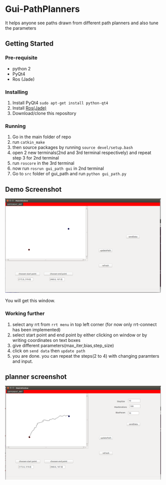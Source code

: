 # Gui-PathPlanners
It helps anyone see paths drawn from different path planners and also tune the parameters
## Getting Started
### Pre-requisite
- python 2
- PyQt4
- Ros (Jade)
### Installing
1. Install PyQt4 `sudo apt-get install python-qt4`
2. Install [Ros(Jade)](http://wiki.ros.org/jade/Installation/Ubuntu)
3. Download/clone this repository

### Running
1. Go in the main folder of repo
2. run `catkin_make`
3. then source packages by running `source devel/setup.bash`
4. open 2 new terminals(2nd and 3rd terminal respectively) and repeat step 3 for 2nd terminal 
5. run `roscore` in the 3rd terminal
6. now run `rosrun gui_path gui` in 2nd terminal
7. Go to `src` folder of gui_path and run `python gui_path.py`

## Demo Screenshot
![screenshot](planner1.png "Demo for this gui")

You will get this window.

### Working further
1. select any rrt from `rrt menu` in top left corner (for now only rrt-connect has been implemented)
2. select start point and end point by either clicking on window or by writing coordinates on text boxes
3. give different parameters(max_iter,bias,step_size)
4. click on `send data` then `update path`
5. you are done. you can repeat the steps(2 to 4) with changing paramters and input.
## planner screenshot
![screenshot1](planner.png "Demo for this planner")
